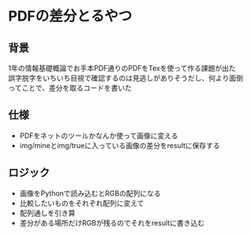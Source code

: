 # PDFの差分とるやつ
## 背景
1年の情報基礎概論でお手本PDF通りのPDFをTexを使って作る課題が出た  
誤字脱字をいちいち目視で確認するのは見逃しがありそうだし、何より面倒  
ってことで、差分を取るコードを書いた  

## 仕様
- PDFをネットのツールかなんか使って画像に変える
- img/mineとimg/trueに入っている画像の差分をresultに保存する

## ロジック
- 画像をPythonで読み込むとRGBの配列になる
- 比較したいものをそれぞれ配列に変えて
- 配列通しを引き算
- 差分がある場所だけRGBが残るのでそれをresultに書き込む
